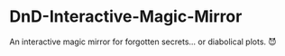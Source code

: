 # DnD-Interactive-Magic-Mirror
 An interactive magic mirror for forgotten secrets... or diabolical plots. 😈
